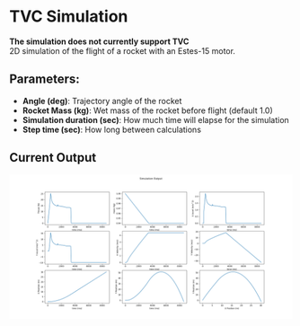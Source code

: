 # TVC Simulation
**The simulation does not currently support TVC** \
2D simulation of the flight of a rocket with an Estes-15 motor. 

## Parameters:
- **Angle (deg)**: Trajectory angle of the rocket
- **Rocket Mass (kg)**: Wet mass of the rocket before flight (default 1.0)
- **Simulation duration (sec)**: How much time will elapse for the simulation
- **Step time (sec)**: How long between calculations

## Current Output
![](Figure_1.png)
